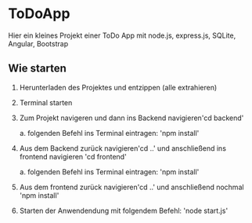 # ToDoApp

Hier ein kleines Projekt einer ToDo App mit node.js, express.js, SQLite, Angular, Bootstrap

## Wie starten

1. Herunterladen des Projektes und entzippen (alle extrahieren)
2. Terminal starten
3. Zum Projekt navigeren und dann ins Backend navigieren'cd backend'
   
    a. folgenden Befehl ins Terminal eintragen: 'npm install'
5. Aus dem Backend zurück navigieren'cd ..' und anschließend ins frontend navigieren 'cd frontend'
   
    a. folgenden Befehl ins Terminal eintragen: 'npm install'
7. Aus dem frontend zurück navigieren'cd ..' und anschließend nochmal 'npm install'
8. Starten der Anwendendung mit folgendem Befehl: 'node start.js'
